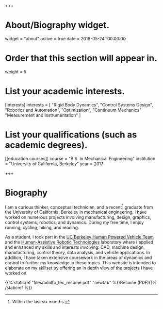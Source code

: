 +++
# About/Biography widget.
widget = "about"
active = true
date = 2018-05-24T00:00:00

# Order that this section will appear in.
weight = 5

# List your academic interests.
[interests]
  interests = [
    "Rigid Body Dynamics",
    "Control Systems Design",
    "Robotics and Automation",
    "Optimization",
    "Continuum Mechanics"
    "Measurement and Instrumentation"
  ]

# List your qualifications (such as academic degrees).
[[education.courses]]
  course = "B.S. in Mechanical Engineering"
  institution = "University of California, Berkeley"
  year = 2017

+++

# Biography

I am a curious thinker, conceptual technician, and a recent[^1] graduate from the University of California, Berkeley in mechanical engineering. I have worked on numerous projects involving manufacturing, design, graphics, control systems, robotics, and dynamics. During my free time, I enjoy running, cycling, hiking, and reading.

As a student, I took part in the [UC Berkeley Human Powered Vehicle Team](https://hpv.berkeley.edu) and the [Human-Assistive Robotic Technologies](https://hart.berkeley.edu) laboratory where I applied and enhanced my skills and interests involving: CAD, machine design, manufacturing, control theory, data analysis, and vehicle applications. In addition, I have taken extensive coursework in the areas of dynamics and control to further my knowledge in these topics. This website is intended to elaborate on my skillset by offering an in depth view of the projects I have worked on.

{{% staticref "files/adolfo_tec_resume.pdf" "newtab" %}}Resume (PDF){{% /staticref %}}

[^1]: Within the last six months.
